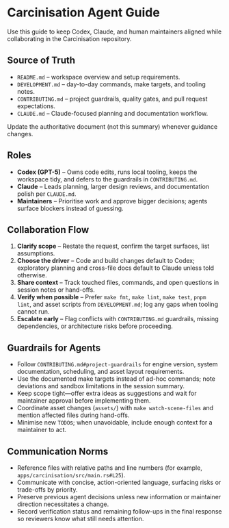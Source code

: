 # Carcinisation Agent Guide

Use this guide to keep Codex, Claude, and human maintainers aligned while collaborating in the Carcinisation repository.

## Source of Truth

- `README.md` – workspace overview and setup requirements.
- `DEVELOPMENT.md` – day-to-day commands, make targets, and tooling notes.
- `CONTRIBUTING.md` – project guardrails, quality gates, and pull request expectations.
- `CLAUDE.md` – Claude-focused planning and documentation workflow.

Update the authoritative document (not this summary) whenever guidance changes.

## Roles

- **Codex (GPT-5)** – Owns code edits, runs local tooling, keeps the workspace tidy, and defers to the guardrails in `CONTRIBUTING.md`.
- **Claude** – Leads planning, larger design reviews, and documentation polish per `CLAUDE.md`.
- **Maintainers** – Prioritise work and approve bigger decisions; agents surface blockers instead of guessing.

## Collaboration Flow

1. **Clarify scope** – Restate the request, confirm the target surfaces, list assumptions.
2. **Choose the driver** – Code and build changes default to Codex; exploratory planning and cross-file docs default to Claude unless told otherwise.
3. **Share context** – Track touched files, commands, and open questions in session notes or hand-offs.
4. **Verify when possible** – Prefer `make fmt`, `make lint`, `make test`, `pnpm lint`, and asset scripts from `DEVELOPMENT.md`; log any gaps when tooling cannot run.
5. **Escalate early** – Flag conflicts with `CONTRIBUTING.md` guardrails, missing dependencies, or architecture risks before proceeding.

## Guardrails for Agents

- Follow `CONTRIBUTING.md#project-guardrails` for engine version, system documentation, scheduling, and asset layout requirements.
- Use the documented make targets instead of ad-hoc commands; note deviations and sandbox limitations in the session summary.
- Keep scope tight—offer extra ideas as suggestions and wait for maintainer approval before implementing them.
- Coordinate asset changes (`assets/`) with `make watch-scene-files` and mention affected files during hand-offs.
- Minimise new `TODO`s; when unavoidable, include enough context for a maintainer to act.

## Communication Norms

- Reference files with relative paths and line numbers (for example, ``apps/carcinisation/src/main.rs#L25``).
- Communicate with concise, action-oriented language, surfacing risks or trade-offs by priority.
- Preserve previous agent decisions unless new information or maintainer direction necessitates a change.
- Record verification status and remaining follow-ups in the final response so reviewers know what still needs attention.
